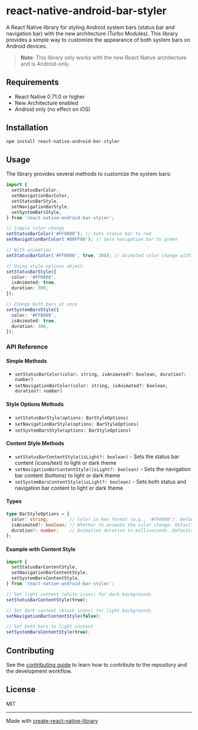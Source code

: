 # react-native-android-bar-styler

A React Native library for styling Android system bars (status bar and navigation bar) with the new architecture (Turbo Modules). This library provides a simple way to customize the appearance of both system bars on Android devices.

> **Note**: This library only works with the new React Native architecture and is Android-only.

## Requirements

- React Native 0.71.0 or higher
- New Architecture enabled
- Android only (no effect on iOS)

## Installation

```sh
npm install react-native-android-bar-styler
```

## Usage

The library provides several methods to customize the system bars:

```typescript
import {
  setStatusBarColor,
  setNavigationBarColor,
  setStatusBarStyle,
  setNavigationBarStyle,
  setSystemBarsStyle,
} from 'react-native-android-bar-styler';

// Simple color change
setStatusBarColor('#FF0000'); // Sets status bar to red
setNavigationBarColor('#00FF00'); // Sets navigation bar to green

// With animation
setStatusBarColor('#FF0000', true, 300); // Animated color change with 300ms duration

// Using style options object
setStatusBarStyle({
  color: '#FF0000',
  isAnimated: true,
  duration: 300,
});

// Change both bars at once
setSystemBarsStyle({
  color: '#FF0000',
  isAnimated: true,
  duration: 300,
});
```

### API Reference

#### Simple Methods
- `setStatusBarColor(color: string, isAnimated?: boolean, duration?: number)`
- `setNavigationBarColor(color: string, isAnimated?: boolean, duration?: number)`

#### Style Options Methods
- `setStatusBarStyle(options: BarStyleOptions)`
- `setNavigationBarStyle(options: BarStyleOptions)`
- `setSystemBarsStyle(options: BarStyleOptions)`

#### Content Style Methods
- `setStatusBarContentStyle(isLight?: boolean)` - Sets the status bar content (icons/text) to light or dark theme
- `setNavigationBarContentStyle(isLight?: boolean)` - Sets the navigation bar content (buttons) to light or dark theme
- `setSystemBarsContentStyle(isLight?: boolean)` - Sets both status and navigation bar content to light or dark theme

#### Types

```typescript
type BarStyleOptions = {
  color: string;        // Color in hex format (e.g., '#FF0000'). Defaults to black.
  isAnimated?: boolean; // Whether to animate the color change. Defaults to true.
  duration?: number;    // Animation duration in milliseconds. Defaults to 300ms.
};
```

#### Example with Content Style

```typescript
import {
  setStatusBarContentStyle,
  setNavigationBarContentStyle,
  setSystemBarsContentStyle,
} from 'react-native-android-bar-styler';

// Set light content (white icons) for dark backgrounds
setStatusBarContentStyle(true);

// Set dark content (black icons) for light backgrounds
setNavigationBarContentStyle(false);

// Set both bars to light content
setSystemBarsContentStyle(true);
```

## Contributing

See the [contributing guide](CONTRIBUTING.md) to learn how to contribute to the repository and the development workflow.

## License

MIT

---

Made with [create-react-native-library](https://github.com/callstack/react-native-builder-bob)
